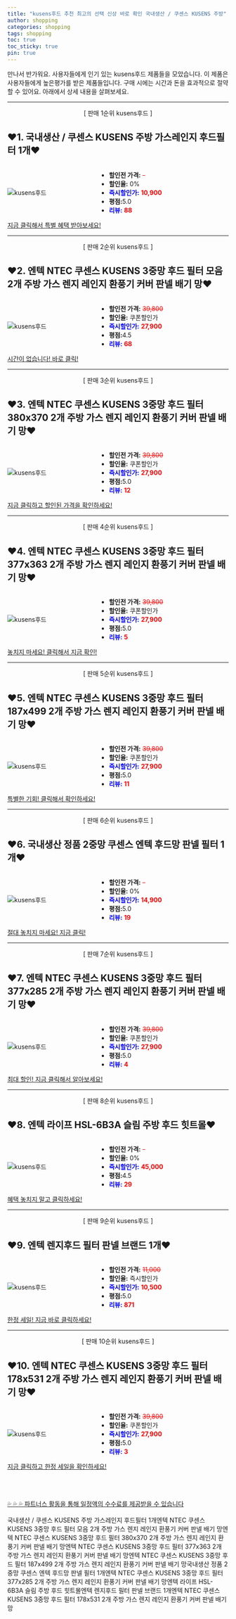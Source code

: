 ```yaml
---
title: "kusens후드 추천 최고의 선택 신상 바로 확인 국내생산 / 쿠센스 KUSENS 주방"
author: shopping
categories: shopping
tags: shopping
toc: true
toc_sticky: true
pin: true
---
```

만나서 반가워요. 사용자들에게 인기 있는 kusens후드 제품들을 모았습니다. 이 제품은 사용자들에게 높은평가를 받은 제품들입니다. 구매 시에는 시간과 돈을 효과적으로 절약할 수 있어요. 아래에서 상세 내용을 살펴보세요.

---
<p class="toplist" style="margin: 0 auto; display: block; width: fit-content;">[ 판매 1순위 kusens후드 ]</p>

<h2><strong>❤️1. 국내생산 / 쿠센스 KUSENS 주방 가스레인지 후드필터 1개❤️</strong></h2>

<div style="display: flex; align-items: center;">
    <div style="flex: 0.4;">
        <img src="https://thumbnail10.coupangcdn.com/thumbnails/remote/230x230ex/image/vendor_inventory/363b/cd230909698b429a02a189025e8e2b82c3e743c55d8b79a8b274b5d69a34.jpg" alt="kusens후드" style="max-width: 100%;">
    </div>
    <div style="flex: 0.6; margin-left: 10px;">
        <ul>
            <li><strong>할인전 가격:</strong> <del style="color: red;">-</del></li>
            <li><strong>할인율:</strong> 0%</li>
            <li><span style='color:blue'><strong>즉시할인가:</strong></span> <span style='color:red'><strong>10,900</strong></span></li>
            <li><strong>평점:</strong>5.0</li>
            <li><span style='color:blue'><strong>리뷰:</strong></span> <span style='color:red'><strong>88</strong></span></li>
        </ul>
    </div>
</div>
<div class="center">
    <a href="https://William4Davisa.github.io?lptag=AF9450613&subid=githubio&pageKey=6421992943&traceid=V0-153&itemId=13821261594&vendorItemId=81028398515" class="myButton">
        지금 클릭해서 특별 혜택 받아보세요!
    </a>
</div>


---
<p class="toplist" style="margin: 0 auto; display: block; width: fit-content;">[ 판매 2순위 kusens후드 ]</p>

<h2><strong>❤️2. 엔텍 NTEC 쿠센스 KUSENS 3중망 후드 필터 모음 2개 주방 가스 렌지 레인지 환풍기 커버 판넬 배기 망❤️</strong></h2>

<div style="display: flex; align-items: center;">
    <div style="flex: 0.4;">
        <img src="https://thumbnail8.coupangcdn.com/thumbnails/remote/230x230ex/image/vendor_inventory/0cf3/f18157a4f3e0e9b65ff3b90b8ae0557a1d7e4f2fea3d94e236bfa294f2bc.jpg" alt="kusens후드" style="max-width: 100%;">
    </div>
    <div style="flex: 0.6; margin-left: 10px;">
        <ul>
            <li><strong>할인전 가격:</strong> <del style="color: red;">39,800</del></li>
            <li><strong>할인율:</strong> 쿠폰할인가</li>
            <li><span style='color:blue'><strong>즉시할인가:</strong></span> <span style='color:red'><strong>27,900</strong></span></li>
            <li><strong>평점:</strong>4.5</li>
            <li><span style='color:blue'><strong>리뷰:</strong></span> <span style='color:red'><strong>68</strong></span></li>
        </ul>
    </div>
</div>
<div class="center">
    <a href="https://William4Davisa.github.io?lptag=AF9450613&subid=githubio&pageKey=7711564973&traceid=V0-153&itemId=20672839797&vendorItemId=83353166539" class="myButton">
        시간이 없습니다! 바로 클릭!
    </a>
</div>


---
<p class="toplist" style="margin: 0 auto; display: block; width: fit-content;">[ 판매 3순위 kusens후드 ]</p>

<h2><strong>❤️3. 엔텍 NTEC 쿠센스 KUSENS 3중망 후드 필터 380x370 2개 주방 가스 렌지 레인지 환풍기 커버 판넬 배기 망❤️</strong></h2>

<div style="display: flex; align-items: center;">
    <div style="flex: 0.4;">
        <img src="https://thumbnail9.coupangcdn.com/thumbnails/remote/230x230ex/image/vendor_inventory/be7a/d6307c16689704afabfde9de7db5b046b5802c14f2c8cdd98c2dccf4d7ca.jpg" alt="kusens후드" style="max-width: 100%;">
    </div>
    <div style="flex: 0.6; margin-left: 10px;">
        <ul>
            <li><strong>할인전 가격:</strong> <del style="color: red;">39,800</del></li>
            <li><strong>할인율:</strong> 쿠폰할인가</li>
            <li><span style='color:blue'><strong>즉시할인가:</strong></span> <span style='color:red'><strong>27,900</strong></span></li>
            <li><strong>평점:</strong>5.0</li>
            <li><span style='color:blue'><strong>리뷰:</strong></span> <span style='color:red'><strong>12</strong></span></li>
        </ul>
    </div>
</div>
<div class="center">
    <a href="https://William4Davisa.github.io?lptag=AF9450613&subid=githubio&pageKey=7725083185&traceid=V0-153&itemId=20743015716&vendorItemId=79174814755" class="myButton">
        지금 클릭하고 할인된 가격을 확인하세요!
    </a>
</div>


---
<p class="toplist" style="margin: 0 auto; display: block; width: fit-content;">[ 판매 4순위 kusens후드 ]</p>

<h2><strong>❤️4. 엔텍 NTEC 쿠센스 KUSENS 3중망 후드 필터 377x363 2개 주방 가스 렌지 레인지 환풍기 커버 판넬 배기 망❤️</strong></h2>

<div style="display: flex; align-items: center;">
    <div style="flex: 0.4;">
        <img src="https://thumbnail9.coupangcdn.com/thumbnails/remote/230x230ex/image/vendor_inventory/be7a/d6307c16689704afabfde9de7db5b046b5802c14f2c8cdd98c2dccf4d7ca.jpg" alt="kusens후드" style="max-width: 100%;">
    </div>
    <div style="flex: 0.6; margin-left: 10px;">
        <ul>
            <li><strong>할인전 가격:</strong> <del style="color: red;">39,800</del></li>
            <li><strong>할인율:</strong> 쿠폰할인가</li>
            <li><span style='color:blue'><strong>즉시할인가:</strong></span> <span style='color:red'><strong>27,900</strong></span></li>
            <li><strong>평점:</strong>5.0</li>
            <li><span style='color:blue'><strong>리뷰:</strong></span> <span style='color:red'><strong>5</strong></span></li>
        </ul>
    </div>
</div>
<div class="center">
    <a href="https://William4Davisa.github.io?lptag=AF9450613&subid=githubio&pageKey=7725078775&traceid=V0-153&itemId=20742989636&vendorItemId=78145533856" class="myButton">
        놓치지 마세요! 클릭해서 지금 확인!
    </a>
</div>


---
<p class="toplist" style="margin: 0 auto; display: block; width: fit-content;">[ 판매 5순위 kusens후드 ]</p>

<h2><strong>❤️5. 엔텍 NTEC 쿠센스 KUSENS 3중망 후드 필터 187x499 2개 주방 가스 렌지 레인지 환풍기 커버 판넬 배기 망❤️</strong></h2>

<div style="display: flex; align-items: center;">
    <div style="flex: 0.4;">
        <img src="https://thumbnail6.coupangcdn.com/thumbnails/remote/230x230ex/image/vendor_inventory/6140/65d658751e058b430ccd1cf0279e77f1a9b457ca4df697b89edb1e82609d.jpg" alt="kusens후드" style="max-width: 100%;">
    </div>
    <div style="flex: 0.6; margin-left: 10px;">
        <ul>
            <li><strong>할인전 가격:</strong> <del style="color: red;">39,800</del></li>
            <li><strong>할인율:</strong> 쿠폰할인가</li>
            <li><span style='color:blue'><strong>즉시할인가:</strong></span> <span style='color:red'><strong>27,900</strong></span></li>
            <li><strong>평점:</strong>5.0</li>
            <li><span style='color:blue'><strong>리뷰:</strong></span> <span style='color:red'><strong>11</strong></span></li>
        </ul>
    </div>
</div>
<div class="center">
    <a href="https://William4Davisa.github.io?lptag=AF9450613&subid=githubio&pageKey=7762607194&traceid=V0-153&itemId=20936716964&vendorItemId=87064420615" class="myButton">
        특별한 기회! 클릭해서 확인하세요!
    </a>
</div>


---
<p class="toplist" style="margin: 0 auto; display: block; width: fit-content;">[ 판매 6순위 kusens후드 ]</p>

<h2><strong>❤️6. 국내생산 정품 2중망 쿠센스 엔텍 후드망 판넬 필터 1개❤️</strong></h2>

<div style="display: flex; align-items: center;">
    <div style="flex: 0.4;">
        <img src="https://thumbnail6.coupangcdn.com/thumbnails/remote/230x230ex/image/vendor_inventory/300c/e297c799964d48a1a1cc84512d3aabc63aae7be6ef90da5c4b8b00591301.jpg" alt="kusens후드" style="max-width: 100%;">
    </div>
    <div style="flex: 0.6; margin-left: 10px;">
        <ul>
            <li><strong>할인전 가격:</strong> <del style="color: red;">-</del></li>
            <li><strong>할인율:</strong> 0%</li>
            <li><span style='color:blue'><strong>즉시할인가:</strong></span> <span style='color:red'><strong>14,900</strong></span></li>
            <li><strong>평점:</strong>5.0</li>
            <li><span style='color:blue'><strong>리뷰:</strong></span> <span style='color:red'><strong>19</strong></span></li>
        </ul>
    </div>
</div>
<div class="center">
    <a href="https://William4Davisa.github.io?lptag=AF9450613&subid=githubio&pageKey=6285322381&traceid=V0-153&itemId=12925315533&vendorItemId=80189866090" class="myButton">
        절대 놓치지 마세요! 지금 클릭!
    </a>
</div>


---
<p class="toplist" style="margin: 0 auto; display: block; width: fit-content;">[ 판매 7순위 kusens후드 ]</p>

<h2><strong>❤️7. 엔텍 NTEC 쿠센스 KUSENS 3중망 후드 필터 377x285 2개 주방 가스 렌지 레인지 환풍기 커버 판넬 배기 망❤️</strong></h2>

<div style="display: flex; align-items: center;">
    <div style="flex: 0.4;">
        <img src="https://thumbnail9.coupangcdn.com/thumbnails/remote/230x230ex/image/vendor_inventory/be7a/d6307c16689704afabfde9de7db5b046b5802c14f2c8cdd98c2dccf4d7ca.jpg" alt="kusens후드" style="max-width: 100%;">
    </div>
    <div style="flex: 0.6; margin-left: 10px;">
        <ul>
            <li><strong>할인전 가격:</strong> <del style="color: red;">39,800</del></li>
            <li><strong>할인율:</strong> 쿠폰할인가</li>
            <li><span style='color:blue'><strong>즉시할인가:</strong></span> <span style='color:red'><strong>27,900</strong></span></li>
            <li><strong>평점:</strong>5.0</li>
            <li><span style='color:blue'><strong>리뷰:</strong></span> <span style='color:red'><strong>4</strong></span></li>
        </ul>
    </div>
</div>
<div class="center">
    <a href="https://William4Davisa.github.io?lptag=AF9450613&subid=githubio&pageKey=7725074925&traceid=V0-153&itemId=20742970638&vendorItemId=78145533328" class="myButton">
        최대 할인! 지금 클릭해서 알아보세요!
    </a>
</div>


---
<p class="toplist" style="margin: 0 auto; display: block; width: fit-content;">[ 판매 8순위 kusens후드 ]</p>

<h2><strong>❤️8. 엔텍 라이프 HSL-6B3A 슬림 주방 후드 힛트몰❤️</strong></h2>

<div style="display: flex; align-items: center;">
    <div style="flex: 0.4;">
        <img src="https://thumbnail9.coupangcdn.com/thumbnails/remote/230x230ex/image/vendor_inventory/images/2017/10/16/15/7/973455d3-4494-4c4b-b1d8-d1367c6b118f.jpg" alt="kusens후드" style="max-width: 100%;">
    </div>
    <div style="flex: 0.6; margin-left: 10px;">
        <ul>
            <li><strong>할인전 가격:</strong> <del style="color: red;">-</del></li>
            <li><strong>할인율:</strong> 0%</li>
            <li><span style='color:blue'><strong>즉시할인가:</strong></span> <span style='color:red'><strong>45,000</strong></span></li>
            <li><strong>평점:</strong>4.5</li>
            <li><span style='color:blue'><strong>리뷰:</strong></span> <span style='color:red'><strong>29</strong></span></li>
        </ul>
    </div>
</div>
<div class="center">
    <a href="https://William4Davisa.github.io?lptag=AF9450613&subid=githubio&pageKey=47443437&traceid=V0-153&itemId=167848224&vendorItemId=3347318745" class="myButton">
        혜택 놓치지 말고 클릭하세요!
    </a>
</div>


---
<p class="toplist" style="margin: 0 auto; display: block; width: fit-content;">[ 판매 9순위 kusens후드 ]</p>

<h2><strong>❤️9. 엔텍 렌지후드 필터 판넬 브랜드 1개❤️</strong></h2>

<div style="display: flex; align-items: center;">
    <div style="flex: 0.4;">
        <img src="https://thumbnail6.coupangcdn.com/thumbnails/remote/230x230ex/image/vendor_inventory/245f/ad38d72334ce50b8489c717395c38984873892041b3f24c80438eadc465f.jpg" alt="kusens후드" style="max-width: 100%;">
    </div>
    <div style="flex: 0.6; margin-left: 10px;">
        <ul>
            <li><strong>할인전 가격:</strong> <del style="color: red;">11,000</del></li>
            <li><strong>할인율:</strong> 즉시할인가</li>
            <li><span style='color:blue'><strong>즉시할인가:</strong></span> <span style='color:red'><strong>10,500</strong></span></li>
            <li><strong>평점:</strong>5.0</li>
            <li><span style='color:blue'><strong>리뷰:</strong></span> <span style='color:red'><strong>871</strong></span></li>
        </ul>
    </div>
</div>
<div class="center">
    <a href="https://William4Davisa.github.io?lptag=AF9450613&subid=githubio&pageKey=165383381&traceid=V0-153&itemId=474329080&vendorItemId=4187556436" class="myButton">
        한정 세일! 지금 바로 클릭하세요!
    </a>
</div>


---
<p class="toplist" style="margin: 0 auto; display: block; width: fit-content;">[ 판매 10순위 kusens후드 ]</p>

<h2><strong>❤️10. 엔텍 NTEC 쿠센스 KUSENS 3중망 후드 필터 178x531 2개 주방 가스 렌지 레인지 환풍기 커버 판넬 배기 망❤️</strong></h2>

<div style="display: flex; align-items: center;">
    <div style="flex: 0.4;">
        <img src="https://thumbnail6.coupangcdn.com/thumbnails/remote/230x230ex/image/vendor_inventory/6140/65d658751e058b430ccd1cf0279e77f1a9b457ca4df697b89edb1e82609d.jpg" alt="kusens후드" style="max-width: 100%;">
    </div>
    <div style="flex: 0.6; margin-left: 10px;">
        <ul>
            <li><strong>할인전 가격:</strong> <del style="color: red;">39,800</del></li>
            <li><strong>할인율:</strong> 쿠폰할인가</li>
            <li><span style='color:blue'><strong>즉시할인가:</strong></span> <span style='color:red'><strong>27,900</strong></span></li>
            <li><strong>평점:</strong>5.0</li>
            <li><span style='color:blue'><strong>리뷰:</strong></span> <span style='color:red'><strong>3</strong></span></li>
        </ul>
    </div>
</div>
<div class="center">
    <a href="https://William4Davisa.github.io?lptag=AF9450613&subid=githubio&pageKey=7725080016&traceid=V0-153&itemId=20742996840&vendorItemId=78145534635" class="myButton">
        지금 클릭하고 한정 세일을 확인하세요!
    </a>
</div>

<br><br><br>[💦 💦 💦 파트너스 활동을 통해 일정액의 수수료를 제공받을 수 있습니다](https://link.coupang.com/a/bcpT2c)<br><br>국내생산 / 쿠센스 KUSENS 주방 가스레인지 후드필터 1개엔텍 NTEC 쿠센스 KUSENS 3중망 후드 필터 모음 2개 주방 가스 렌지 레인지 환풍기 커버 판넬 배기 망엔텍 NTEC 쿠센스 KUSENS 3중망 후드 필터 380x370 2개 주방 가스 렌지 레인지 환풍기 커버 판넬 배기 망엔텍 NTEC 쿠센스 KUSENS 3중망 후드 필터 377x363 2개 주방 가스 렌지 레인지 환풍기 커버 판넬 배기 망엔텍 NTEC 쿠센스 KUSENS 3중망 후드 필터 187x499 2개 주방 가스 렌지 레인지 환풍기 커버 판넬 배기 망국내생산 정품 2중망 쿠센스 엔텍 후드망 판넬 필터 1개엔텍 NTEC 쿠센스 KUSENS 3중망 후드 필터 377x285 2개 주방 가스 렌지 레인지 환풍기 커버 판넬 배기 망엔텍 라이프 HSL-6B3A 슬림 주방 후드 힛트몰엔텍 렌지후드 필터 판넬 브랜드 1개엔텍 NTEC 쿠센스 KUSENS 3중망 후드 필터 178x531 2개 주방 가스 렌지 레인지 환풍기 커버 판넬 배기 망